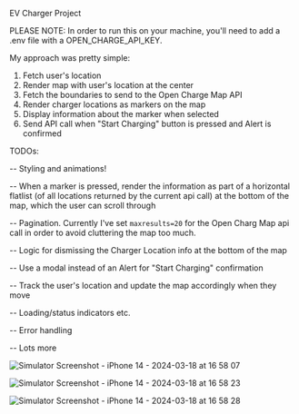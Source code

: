 EV Charger Project

PLEASE NOTE: In order to run this on your machine, you'll need to add a .env file with a OPEN_CHARGE_API_KEY.

My approach was pretty simple:
1) Fetch user's location
2) Render map with user's location at the center
3) Fetch the boundaries to send to the Open Charge Map API
4) Render charger locations as markers on the map
5) Display information about the marker when selected
6) Send API call when "Start Charging" button is pressed and Alert is confirmed

TODOs:

-- Styling and animations!

-- When a marker is pressed, render the information as part of a horizontal flatlist (of all locations returned by the current api call) at the bottom of the map, which the user can scroll through

-- Pagination. Currently I've set `maxresults=20` for the Open Charg Map api call in order to avoid cluttering the map too much. 

-- Logic for dismissing the Charger Location info at the bottom of the map

-- Use a modal instead of an Alert for "Start Charging" confirmation

-- Track the user's location and update the map accordingly when they move 

-- Loading/status indicators etc.

-- Error handling

-- Lots more

![Simulator Screenshot - iPhone 14 - 2024-03-18 at 16 58 07](https://github.com/Cygnus2112/EVChargerProject/assets/12438838/cd874b00-a0c1-4ed9-86ff-d5b2130be2f5)

![Simulator Screenshot - iPhone 14 - 2024-03-18 at 16 58 23](https://github.com/Cygnus2112/EVChargerProject/assets/12438838/da3aa165-0fd3-4b26-a9b0-4290470cf616)

![Simulator Screenshot - iPhone 14 - 2024-03-18 at 16 58 28](https://github.com/Cygnus2112/EVChargerProject/assets/12438838/8ded97d6-a4bf-4513-bf25-5293b79e4be4)

